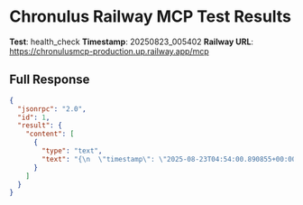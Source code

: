 # Chronulus Railway MCP Test Results

**Test**: health_check
**Timestamp**: 20250823_005402
**Railway URL**: https://chronulusmcp-production.up.railway.app/mcp


## Full Response

```json
{
  "jsonrpc": "2.0",
  "id": 1,
  "result": {
    "content": [
      {
        "type": "text",
        "text": "{\n  \"timestamp\": \"2025-08-23T04:54:00.890855+00:00\",\n  \"chronulus_sdk\": true,\n  \"api_key_configured\": true,\n  \"status\": \"healthy\",\n  \"session_id\": \"fe78ee53-f847-5429-8d54-87ffebe7e719\"\n}"
      }
    ]
  }
}
```
